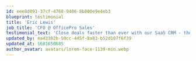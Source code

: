 ```yaml
---
id: eee8d091-37cf-4760-9406-8b800e9e4eb3
blueprint: testimonial
title: 'Eric Lewis'
job_title: 'CFO @ OfficePro Sales'
testimonial_text: 'Close deals faster than ever with our SaaS CRM - the ultimate sales weapon.'
updated_by: ea43382b-50cc-445f-8a83-b52d187f6f39
updated_at: 1681650685
author_avatar: avatars/lorem-face-1139-min.webp
---
```

